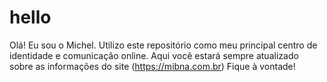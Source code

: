 # hello

Olá! Eu sou o Michel. Utilizo este repositório como meu principal centro de identidade e comunicação online.
Aqui você estará sempre atualizado sobre as informações do site (https://mibna.com.br)
Fique à vontade!
